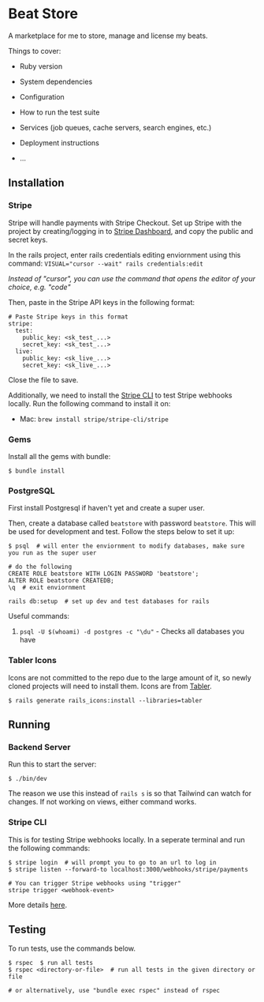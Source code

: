 # Beat Store
A marketplace for me to store, manage and license my beats.

Things to cover:

* Ruby version

* System dependencies

* Configuration

* How to run the test suite

* Services (job queues, cache servers, search engines, etc.)

* Deployment instructions

* ...

## Installation

### Stripe
Stripe will handle payments with Stripe Checkout.
Set up Stripe with the project by creating/logging in to [Stripe Dashboard](https://dashboard.stripe.com/),
and copy the public and secret keys.

In the rails project, enter rails credentials editing enviornment using this command:
`VISUAL="cursor --wait" rails credentials:edit`

_Instead of "cursor", you can use the command that opens the editor of your choice, e.g. "code"_

Then, paste in the Stripe API keys in the following format:
```
# Paste Stripe keys in this format
stripe:
  test:
    public_key: <sk_test_...>
    secret_key: <sk_test_...>
  live:
    public_key: <sk_live_...>
    secret_key: <sk_live_...>
```

Close the file to save.

Additionally, we need to install the [Stripe CLI](https://docs.stripe.com/stripe-cli) to test Stripe webhooks locally.
Run the following command to install it on:
- Mac: `brew install stripe/stripe-cli/stripe`

### Gems
Install all the gems with bundle:
```
$ bundle install
```

### PostgreSQL
First install Postgresql if haven't yet and create a super user.

Then, create a database called `beatstore` with password `beatstore`. This will be used for development and test.
Follow the steps below to set it up:

```
$ psql  # will enter the enviornment to modify databases, make sure you run as the super user

# do the following
CREATE ROLE beatstore WITH LOGIN PASSWORD 'beatstore';
ALTER ROLE beatstore CREATEDB;
\q  # exit enviornment

rails db:setup  # set up dev and test databases for rails
```

Useful commands:
1. `psql -U $(whoami) -d postgres -c "\du"` - Checks all databases you have

### Tabler Icons
Icons are not committed to the repo due to the large amount of it, so newly cloned projects will need to install them. Icons are from [Tabler](https://tabler.io/icons).
```
$ rails generate rails_icons:install --libraries=tabler
```


## Running

### Backend Server

Run this to start the server:
```
$ ./bin/dev
```

The reason we use this instead of `rails s` is so that Tailwind can watch for changes. If not working on views, either command works.

### Stripe CLI
This is for testing Stripe webhooks locally. In a seperate terminal and run the following commands:

```
$ stripe login  # will prompt you to go to an url to log in
$ stripe listen --forward-to localhost:3000/webhooks/stripe/payments

# You can trigger Stripe webhooks using "trigger"
stripe trigger <webhook-event>
```

More details [here](https://dashboard.stripe.com/test/webhooks/create?endpoint_location=local).


## Testing
To run tests, use the commands below.
```
$ rspec  $ run all tests
$ rspec <directory-or-file>  # run all tests in the given directory or file

# or alternatively, use "bundle exec rspec" instead of rspec
```
